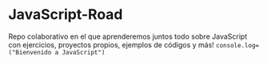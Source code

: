# JavaScript-Road
Repo colaborativo en el que aprenderemos juntos todo sobre JavaScript con ejercicios, proyectos propios, ejemplos de códigos y más! 
<code>console.log=("Bienvenido a JavaScript")</code>
